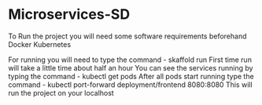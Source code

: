 # Microservices-SD

To Run the project you will need some software requirements beforehand
Docker
Kubernetes

For running you will need to type the command -  skaffold run
First time run will take a little time about half an hour
You can see the services running by typing the command -  kubectl get pods
After all pods start running type the command -  kubectl port-forward deployment/frontend 8080:8080
This will run the project on your localhost
